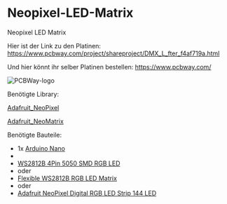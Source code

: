 # Neopixel-LED-Matrix
Neopixel LED Matrix

Hier ist der Link zu den Platinen: https://www.pcbway.com/project/shareproject/DMX_L_fter_f4af719a.html

Und hier könnt ihr selber Platinen bestellen: https://www.pcbway.com/

![PCBWay-logo](https://github.com/user-attachments/assets/5b6cc847-74d0-4a24-8ab0-7abbea9422e1)


Benötigte Library:

[Adafruit_NeoPixel](https://github.com/adafruit/Adafruit_NeoPixel)

[Adafruit_NeoMatrix](https://github.com/adafruit/Adafruit_NeoMatrix)





Benötigte Bauteile:
- 1x [Arduino Nano](https://funduinoshop.com/elektronische-module/sonstige/mikrocontroller/funduino-nano-r3-ch340-chip-ungeloetet)
- 
- [WS2812B 4Pin 5050 SMD RGB LED](https://funduinoshop.com/bauelemente/aktive-bauelemente/leds-und-leuchten/ws2812b-4pin-5050-smd-rgb-led)
- oder
- [Flexible WS2812B RGB LED Matrix](https://funduinoshop.com/bauelemente/aktive-bauelemente/leds-und-leuchten/flexible-ws2812b-rgb-led-matrix-mit-8-8-pixeln-10mm-pixelabstand)
- oder
- [Adafruit NeoPixel Digital RGB LED Strip 144 LED](https://www.adafruit.com/product/1507)
